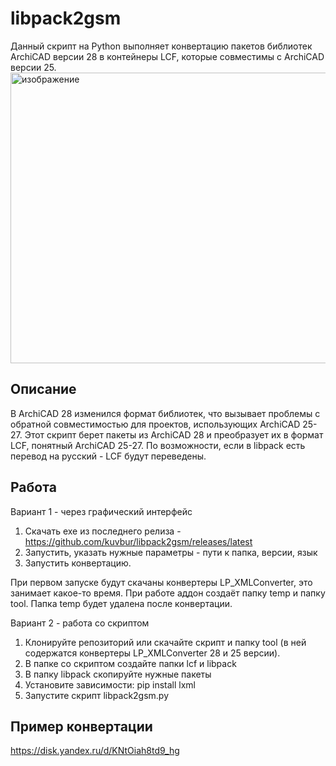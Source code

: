 # libpack2gsm
Данный скрипт на Python выполняет конвертацию пакетов библиотек ArchiCAD версии 28 в контейнеры LCF, которые совместимы с ArchiCAD версии 25.
<img width="597" height="465" alt="изображение" src="https://github.com/user-attachments/assets/c889738b-d093-4905-bbe6-ab3473c7f675" />
## Описание

В ArchiCAD 28 изменился формат библиотек, что вызывает проблемы с обратной совместимостью для проектов, использующих ArchiCAD 25-27. Этот скрипт берет пакеты из ArchiCAD 28 и преобразует их в формат LCF, понятный ArchiCAD 25-27. По возможности, если в libpack есть перевод на русский - LCF будут переведены.

## Работа
Вариант 1 - через графический интерфейс
1. Скачать exe из последнего релиза - https://github.com/kuvbur/libpack2gsm/releases/latest
2. Запустить, указать нужные параметры - пути к папка, версии, язык
3. Запустить конвертацию.

При первом запуске будут скачаны конвертеры LP_XMLConverter, это занимает какое-то время.
При работе аддон создаёт папку temp и папку tool. Папка temp будет удалена после конвертации.

Вариант 2 - работа со скриптом
1. Клонируйте репозиторий или скачайте скрипт и папку tool (в ней содержатся конвертеры LP_XMLConverter 28 и 25 версии).
2. В папке со скриптом создайте папки lcf и libpack
3. В папку libpack скопируйте нужные пакеты
4. Установите зависимости: pip install lxml
5. Запустите скрипт libpack2gsm.py

## Пример конвертации
https://disk.yandex.ru/d/KNtOiah8td9_hg
